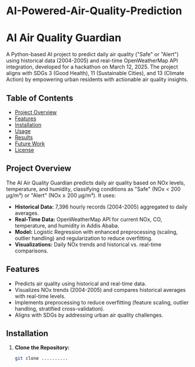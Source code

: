 # AI-Powered-Air-Quality-Prediction

# AI Air Quality Guardian

A Python-based AI project to predict daily air quality ("Safe" or "Alert") using historical data (2004-2005) and real-time OpenWeatherMap API integration, developed for a hackathon on March 12, 2025. The project aligns with SDGs 3 (Good Health), 11 (Sustainable Cities), and 13 (Climate Action) by empowering urban residents with actionable air quality insights.

## Table of Contents
- [Project Overview](#project-overview)
- [Features](#features)
- [Installation](#installation)
- [Usage](#usage)
- [Results](#results)
- [Future Work](#future-work)
- [License](#license)

## Project Overview
The AI Air Quality Guardian predicts daily air quality based on NOx levels, temperature, and humidity, classifying conditions as "Safe" (NOx < 200 µg/m³) or "Alert" (NOx ≥ 200 µg/m³). It uses:
- **Historical Data:** 7,396 hourly records (2004-2005) aggregated to daily averages.
- **Real-Time Data:** OpenWeatherMap API for current NOx, CO, temperature, and humidity in Addis Ababa.
- **Model:** Logistic Regression with enhanced preprocessing (scaling, outlier handling) and regularization to reduce overfitting.
- **Visualizations:** Daily NOx trends and historical vs. real-time comparisons.

## Features
- Predicts air quality using historical and real-time data.
- Visualizes NOx trends (2004-2005) and compares historical averages with real-time levels.
- Implements preprocessing to reduce overfitting (feature scaling, outlier handling, stratified cross-validation).
- Aligns with SDGs by addressing urban air quality challenges.

## Installation
1. **Clone the Repository:**
   ```bash
   git clone ..........
